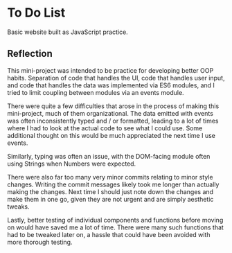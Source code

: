 # To Do List

Basic website built as JavaScript practice.

## Reflection

This mini-project was intended to be practice for developing better OOP habits. Separation of code that handles the UI,
code that handles user input, and code that handles the data was implemented via ES6 modules, and I tried to limit
coupling between modules via an events module.

There were quite a few difficulties that arose in the process of making this mini-project, much of them organizational.
The data emitted with events was often inconsistently typed and / or formatted, leading to a lot of times where I had to
look at the actual code to see what I could use. Some additional thought on this would be much appreciated the
next time I use events.

Similarly, typing was often an issue, with the DOM-facing module often using Strings when Numbers were expected.

There were also far too many very minor commits relating to minor style changes. Writing the commit messages
likely took me longer than actually making the changes. Next time I should just note down the changes
and make them in one go, given they are not urgent and are simply aesthetic tweaks.

Lastly, better testing of individual components and functions before moving on would have saved me
a lot of time. There were many such functions that had to be tweaked later on, a hassle that
could have been avoided with more thorough testing.
